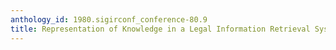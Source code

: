 ```yaml
---
anthology_id: 1980.sigirconf_conference-80.9
title: Representation of Knowledge in a Legal Information Retrieval System
---
```

